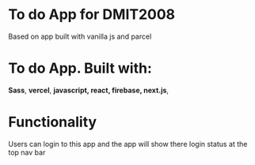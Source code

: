 # To do App for DMIT2008

Based on app built with vanilla js and parcel

# To do App. Built with:

**Sass**,
**vercel**,
**javascript,
react,
firebase,
next.js**,

# Functionality

Users can login to this app and the app will show there
login status at the top nav bar
